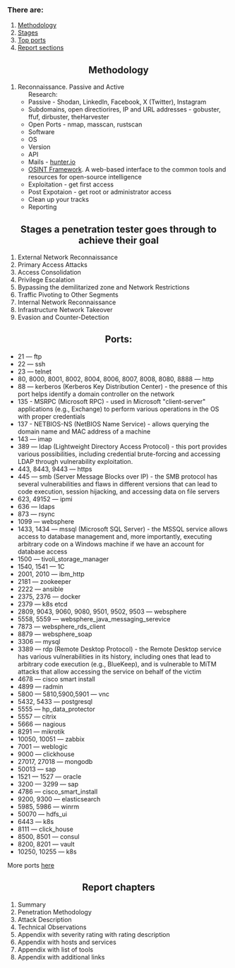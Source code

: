 <h3> There are: </h3>
<ol>
    <li> <a href='#n1'> Methodology </a>
    <li> <a href='#n2'> Stages </a>
    <li> <a href='#n3'> Top ports </a>
    <li> <a href='#n4'> Report sections </a>
</ol>

<h2 align='center' id=n1> Methodology </h2>
<ol>
    <li> Reconnaissance. Passive and Active
        <ul>
            Research:
            <li> Passive - Shodan, LinkedIn, Facebook, X (Twitter), Instagram
            <li> Subdomains, open directiorires, IP and URL addresses - gobuster, ffuf, dirbuster, theHarvester
            <li> Open Ports - nmap, masscan, rustscan
            <li> Software
            <li> OS
            <li> Version
            <li> API
            <li> Mails - <a href='https://hunter.io/'> hunter.io</a>
            <li> <a href='https://osintframework.com/'> OSINT Framework</a>. A web-based interface to the common tools and resources for open-source intelligence
        <li> Exploitation - get first access
        <li> Post Expotaion - get root or administrator access
        <li> Clean up your tracks
        <li> Reporting
</ol>

<h2 align='center' id=n2> Stages a penetration tester goes through to achieve their goal </h2>
<ol>
    <li> External Network Reconnaissance</li>
    <li> Primary Access Attacks</li>
    <li> Access Consolidation</li>
    <li> Privilege Escalation</li>
    <li> Bypassing the demilitarized zone and Network Restrictions</li>
    <li> Traffic Pivoting to Other Segments</li>
    <li> Internal Network Reconnaissance</li>
    <li> Infrastructure Network Takeover</li>
    <li> Evasion and Counter-Detection</li>
</ol>

<h2 align='center' id=n3> Ports: </h2>
<ul>
    <li> 21 — ftp
    <li> 22 — ssh
    <li> 23 — telnet
    <li> 80, 8000, 8001, 8002, 8004, 8006, 8007, 8008, 8080, 8888 — http
    <li> 88 — kerberos (Kerberos Key Distribution Center) - the presence of this port helps identify a domain controller on the network
    <li> 135 - MSRPC (Microsoft RPC) - used in Microsoft "client-server" applications (e.g., Exchange) to perform various operations in the OS with proper credentials
    <li> 137 - NETBIOS-NS (NetBIOS Name Service) - allows querying the domain name and MAC address of a machine
    <li> 143 — imap
    <li> 389 — ldap (Lightweight Directory Access Protocol) - this port provides various possibilities, including credential brute-forcing and accessing LDAP through vulnerability exploitation.
    <li> 443, 8443, 9443 — https
    <li> 445 — smb (Server Message Blocks over IP) - the SMB protocol has several vulnerabilities and flaws in different versions that can lead to code execution, session hijacking, and accessing data on file servers
    <li> 623, 49152 — ipmi
    <li> 636 — ldaps
    <li> 873 — rsync
    <li> 1099 — websphere
    <li> 1433, 1434 — mssql (Microsoft SQL Server) - the MSSQL service allows access to database management and, more importantly, executing arbitrary code on a Windows machine if we have an account for database access
    <li> 1500 — tivoli_storage_manager
    <li> 1540, 1541 — 1С
    <li> 2001, 2010 — ibm_http
    <li> 2181 — zookeeper
    <li> 2222 — ansible
    <li> 2375, 2376 — docker
    <li> 2379 — k8s etcd
    <li> 2809, 9043, 9060, 9080, 9501, 9502, 9503 — websphere
    <li> 5558, 5559 — websphere_java_messaging_serevice
    <li> 7873 — websphere_rds_client
    <li> 8879 — websphere_soap
    <li> 3306 — mysql
    <li> 3389 — rdp (Remote Desktop Protocol) - the Remote Desktop service has various vulnerabilities in its history, including ones that lead to arbitrary code execution (e.g., BlueKeep), and is vulnerable to MiTM attacks that allow accessing the service on behalf of the victim
    <li> 4678 — cisco smart install
    <li> 4899 — radmin
    <li> 5800 — 5810,5900,5901 — vnc
    <li> 5432, 5433 — postgresql
    <li> 5555 — hp_data_protector
    <li> 5557 — citrix
    <li> 5666 — nagious
    <li> 8291 — mikrotik
    <li> 10050, 10051 — zabbix
    <li> 7001 — weblogic
    <li> 9000 — clickhouse
    <li> 27017, 27018 — mongodb
    <li> 50013 — sap
    <li> 1521 — 1527 — oracle
    <li> 3200 — 3299 — sap
    <li> 4786 — cisco_smart_install
    <li> 9200, 9300 — elasticsearch
    <li> 5985, 5986 — winrm
    <li> 50070 — hdfs_ui
    <li> 6443 — k8s
    <li> 8111 — click_house
    <li> 8500, 8501 — consul
    <li> 8200, 8201 — vault
    <li> 10250, 10255 — k8s
</ul>
More ports <a href='https://social.technet.microsoft.com/wiki/contents/articles/1772.windows-ports-protocols-and-system-services.aspx'> here </a>

<h2 align='center' id=n4> Report chapters </h2>
<ol>
    <li> Summary
    <li> Penetration Methodology
    <li> Attack Description
    <li> Technical Observations
    <li> Appendix with severity rating with rating description
    <li> Appendix with hosts and services
    <li> Appendix with list of tools
    <li> Appendix with additional links
</ol>
